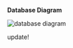 

**Database Diagram**

![database diagram](https://github.com/user-attachments/assets/2ee8d91b-8a07-463a-9331-38f9415710e0)

update!
